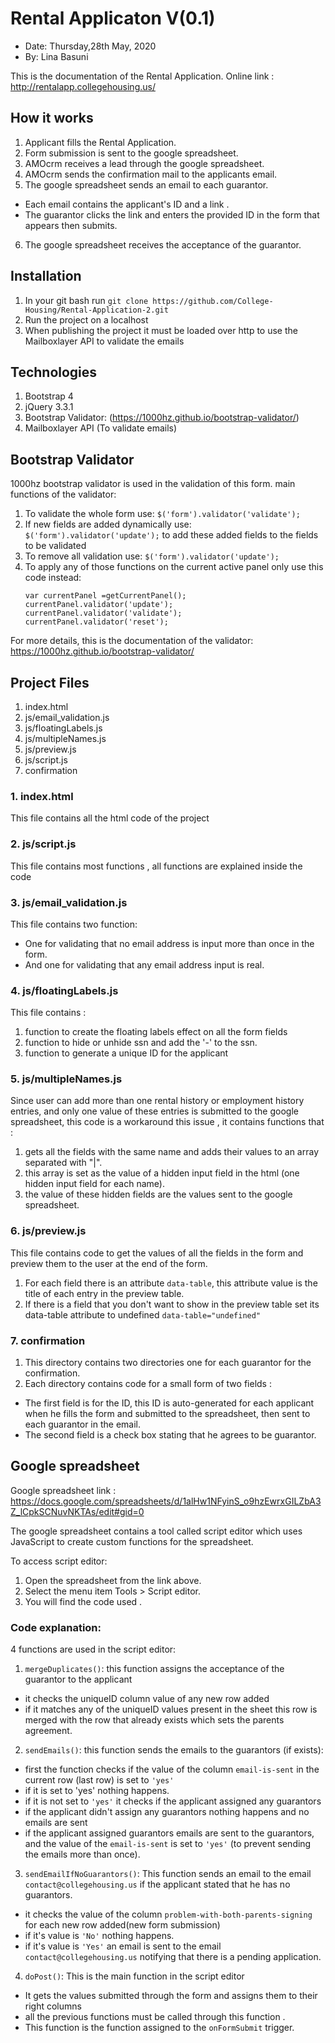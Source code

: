 # Rental Applicaton V(0.1)
- Date: Thursday,28th May, 2020
- By: Lina Basuni

This is the documentation of the Rental Application.
Online link : http://rentalapp.collegehousing.us/

## How it works
1. Applicant fills the Rental Application.
2. Form submission is sent to the google spreadsheet.
3. AMOcrm receives a lead through the google spreadsheet.
4. AMOcrm sends the confirmation mail to the applicants email.
5. The google spreadsheet sends an email to each guarantor.
- Each email contains the applicant's ID and a link .
- The guarantor clicks the link and enters the provided ID in the form that appears then submits.
6. The google spreadsheet receives the acceptance of the guarantor.

## Installation

1. In your git bash run `git clone https://github.com/College-Housing/Rental-Application-2.git`
2. Run the project on a localhost
3. When publishing the project it must be loaded over http to use the Mailboxlayer API to validate the emails

## Technologies
1. Bootstrap 4
2. jQuery 3.3.1
3. Bootstrap Validator: (https://1000hz.github.io/bootstrap-validator/)
4. Mailboxlayer API (To validate emails)


## Bootstrap Validator
1000hz bootstrap validator is used in the validation of this form.
main functions of the validator:
1. To validate the whole form use: `$('form').validator('validate');`
2. If new fields are added dynamically use: `$('form').validator('update');` to add these added fields to the fields to be validated
3. To remove all validation use:  `$('form').validator('update');`
4. To apply any of those functions on the current active panel only use this code instead:
    ```
    var currentPanel =getCurrentPanel();
    currentPanel.validator('update');
    currentPanel.validator('validate');
    currentPanel.validator('reset');
    ```

  For more details, this is the documentation of the validator: https://1000hz.github.io/bootstrap-validator/

## Project Files
 1. index.html
 2. js/email_validation.js
 3. js/floatingLabels.js
 4. js/multipleNames.js
 5. js/preview.js
 6. js/script.js
 7. confirmation


### 1. index.html
This file contains all the html code of the project

### 2. js/script.js
This file contains most functions , all functions are explained inside the  code

### 3. js/email_validation.js
This file contains two function:
* One for validating that no email address is input more than once in the form.
* And one for validating that any email address input is real.  

### 4. js/floatingLabels.js
This file contains :
1. function to create the floating labels effect on all the form fields
2. function to hide or unhide ssn and add the '-' to the ssn.   
3. function to generate a unique ID for the applicant

### 5. js/multipleNames.js
Since user can add more than one rental history or employment history entries, and only one value of these entries is submitted to the google spreadsheet, this code is a workaround this issue , it contains functions that :
1. gets all the fields with the same name and adds their values to an array separated with "|".
2. this array is set as the value of a hidden input field in the html (one hidden input field for each name).
3. the value of these hidden fields are the values sent to the google spreadsheet.

### 6. js/preview.js
This file contains code to get the values of all the fields in the form and preview them to the user at the end of the form.
1. For each field there is an attribute `data-table`, this attribute value is the title of each entry in the preview table.
2. If there is a field that you don't want to show in the preview table set its data-table attribute to undefined ```data-table="undefined"```

### 7. confirmation
1. This directory contains two directories one for each guarantor for the confirmation.
2. Each directory contains code for a small form of two fields :
- The first field is for the ID, this ID is auto-generated for each applicant when he fills the form and submitted to the spreadsheet, then sent to each guarantor in the email.
- The second field is a check box stating that he agrees to be guarantor.   


## Google spreadsheet

Google spreadsheet link : https://docs.google.com/spreadsheets/d/1alHw1NFyinS_o9hzEwrxGILZbA3Z_lCpkSCNuvNKTAs/edit#gid=0

The google spreadsheet contains a tool called script editor which uses JavaScript to create custom functions for the spreadsheet.

To access script editor:
1. Open the spreadsheet from the link above.
2. Select the menu item Tools > Script editor.
3. You will find the code used .

### Code explanation:
4 functions are used in the script editor:
1. `mergeDuplicates()`: this function assigns the acceptance of the guarantor to the applicant
- it checks the uniqueID column value of any new row added
- if it matches any of the uniqueID values present in the sheet this row is merged with the row that already exists which sets the parents agreement.

2. `sendEmails()`: this function sends the emails to the guarantors (if exists):
- first the function checks if the value of the column `email-is-sent` in the current row (last row) is set to `'yes'`
- if it is set to 'yes' nothing happens.
- if it is not set to `'yes'` it checks if the applicant assigned any guarantors
- if the applicant didn't assign any guarantors nothing happens and no emails are sent
- if the applicant assigned guarantors emails are sent to the guarantors, and the value of the `email-is-sent` is set to `'yes'` (to prevent sending the emails more than once).

3. `sendEmailIfNoGuarantors()`: This function sends an email to the email `contact@collegehousing.us` if the applicant stated that he has no guarantors.
- it checks the value of the column `problem-with-both-parents-signing` for each new row added(new form submission)
- if it's value is `'No'` nothing happens.
- if it's value is `'Yes'` an email is sent to the email `contact@collegehousing.us` notifying that there is a pending application.

4. `doPost()`: This is the main function in the script editor
- It gets the values submitted through the form and assigns them to their right columns
- all the previous functions must be called through this function .
- This function is the function assigned to the `onFormSubmit` trigger.     

